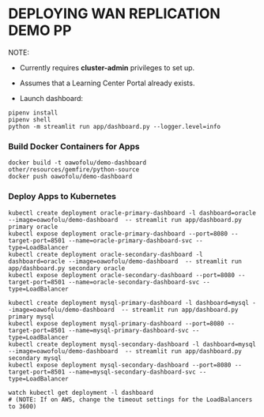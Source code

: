 # DEPLOYING WAN REPLICATION DEMO PP

NOTE:
* Currently requires **cluster-admin** privileges to set up.
* Assumes that a Learning Center Portal already exists.


* Launch dashboard:
```
pipenv install
pipenv shell
python -m streamlit run app/dashboard.py --logger.level=info
```

### Build Docker Containers for Apps
```
docker build -t oawofolu/demo-dashboard other/resources/gemfire/python-source
docker push oawofolu/demo-dashboard
```

### Deploy Apps to Kubernetes
```
kubectl create deployment oracle-primary-dashboard -l dashboard=oracle --image=oawofolu/demo-dashboard  -- streamlit run app/dashboard.py primary oracle
kubectl expose deployment oracle-primary-dashboard --port=8080 --target-port=8501 --name=oracle-primary-dashboard-svc --type=LoadBalancer
kubectl create deployment oracle-secondary-dashboard -l dashboard=oracle --image=oawofolu/demo-dashboard  -- streamlit run app/dashboard.py secondary oracle
kubectl expose deployment oracle-secondary-dashboard --port=8080 --target-port=8501 --name=oracle-secondary-dashboard-svc --type=LoadBalancer

kubectl create deployment mysql-primary-dashboard -l dashboard=mysql --image=oawofolu/demo-dashboard  -- streamlit run app/dashboard.py primary mysql
kubectl expose deployment mysql-primary-dashboard --port=8080 --target-port=8501 --name=mysql-primary-dashboard-svc --type=LoadBalancer
kubectl create deployment mysql-secondary-dashboard -l dashboard=mysql --image=oawofolu/demo-dashboard  -- streamlit run app/dashboard.py secondary mysql
kubectl expose deployment mysql-secondary-dashboard --port=8080 --target-port=8501 --name=mysql-secondary-dashboard-svc --type=LoadBalancer

watch kubectl get deployment -l dashboard
# (NOTE: If on AWS, change the timeout settings for the LoadBalancers to 3600)
```
